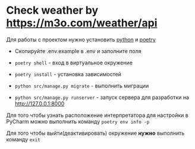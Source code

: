 # Check weather by https://m3o.com/weather/api


Для работы с проектом нужно установить [python](http://python.org) и 
[poetry](https://python-poetry.org/)

- Скопируйте .env.example в .env и заполните поля

- `poetry shell` - вход в виртуальное окружение

- `poetry install` - установка зависимостей

- `python src/manage.py migrate` - выполнить миграции

- `python src/manage.py runserver` - запуск сервера для разработки на http://127.0.0.1:8000

Для того чтобы узнать расположение интерпретатора для настройки в PyCharm можно выполнить
команду `poetry env info -p`

Для того чтобы выйти(деактивировать) окружение **нужно** выполнить команду `exit`
